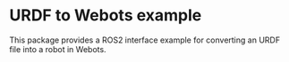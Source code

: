 # URDF to Webots example

This package provides a ROS2 interface example for converting an URDF file into a robot in Webots.
